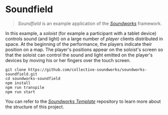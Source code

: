 # Soundfield

> *Soundfield* is an example application of the [*Soundworks*](https://github.com/collective-soundworks/soundworks/) framework.

In this example, a *soloist* (for example a participant with a tablet device) controls sound (and light) on a large number of *player* clients distributed in space. At the beginning of the performance, the players indicate their position on a map. The player's positions appear on the soloist's screen so that the soloist can control the sound and light emitted on the player's devices by moving his or her fingers over the touch screen.

```
git clone https://github.com/collective-soundworks/soundworks-soundfield.git
cd soundworks-soundfield
npm install
npm run transpile
npm run start
```

You can refer to the [*Soundworks Template*](https://github.com/collective-soundworks/soundworks-template/) repository to learn more about the structure of this project.
